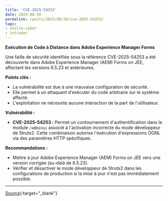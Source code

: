 ```yaml
---
title: 'CVE-2025-54253'
date: 2025-08-26
permalink: /posts/2025/08/26/cve-2025-54253/
tags:
- veille-cyber
- intruder
---
```

**Exécution de Code à Distance dans Adobe Experience Manager Forms**

Une faille de sécurité identifiée sous la référence CVE-2025-54253 a été découverte dans Adobe Experience Manager (AEM) Forms on JEE, affectant les versions 6.5.23 et antérieures.

**Points clés :**

*   La vulnérabilité est due à une mauvaise configuration de sécurité.
*   Elle permet à un attaquant d'exécuter du code arbitraire sur le système affecté.
*   L'exploitation ne nécessite aucune interaction de la part de l'utilisateur.

**Vulnérabilité :**

*   **CVE-2025-54253 :** Permet un contournement d'authentification dans le module `/adminui` associé à l'activation incorrecte du mode développeur de Struts2. Cette combinaison autorise l'exécution d'expressions OGNL via des paramètres HTTP spécifiques.

**Recommandations :**

*   Mettre à jour Adobe Experience Manager (AEM) Forms on JEE vers une version corrigée (au-delà de 6.5.23).
*   Vérifier et désactiver le mode développeur de Struts2 dans les configurations de production si la mise à jour n'est pas immédiatement possible.

---
[Source](https://cvemon.intruder.io/cves/CVE-2025-54253){:target="_blank"}
